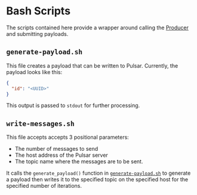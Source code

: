 # Bash Scripts

The scripts contained here provide a wrapper around calling the [Producer](../Producer/Producer.md) and submitting payloads.

## `generate-payload.sh`

This file creates a payload that can be written to Pulsar. Currently, the payload looks like this:

```json
{
  "id": "<UUID>"
}
```

This output is passed to `stdout` for further processing.

## `write-messages.sh`

This file accepts accepts 3 positional parameters:

- The number of messages to send
- The host address of the Pulsar server
- The topic name where the messages are to be sent.

It calls the `generate_payload()` function in [`generate-payload.sh`](./generate-payload.sh) to generate a payload then writes it to the specified topic on the specified host for the specified number of iterations.